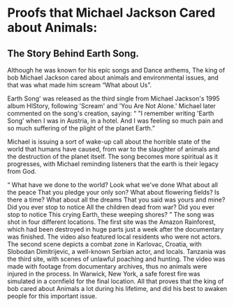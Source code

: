# Proofs that Michael Jackson Cared about Animals: 
## The Story Behind Earth Song.


Although he was known for his epic songs and Dance anthems, The king of bob Michael Jackson cared about animals and environmental issues, and that was what made him scream “What about Us”.

Earth Song' was released as the third single from Michael Jackson's 1995 album HIStory, following 'Scream' and 'You Are Not Alone.' Michael later commented on the song's creation, saying: “ "I remember writing 'Earth Song' when I was in Austria, in a hotel. And I was feeling so much pain and so much suffering of the plight of the planet Earth.”

Michael is issuing a sort of wake-up call about the horrible state of the world that humans have caused, from war to the slaughter of animals and the destruction of the planet itself. The song becomes more spiritual as it progresses, with Michael reminding listeners that the earth is their legacy from God.

“
What have we done to the world?
Look what we've done
What about all the peace
That you pledge your only son?
What about flowering fields?
Is there a time?
What about all the dreams
That you said was yours and mine?
Did you ever stop to notice
All the children dead from war?
Did you ever stop to notice
This crying Earth, these weeping shores? 
”
The song was shot in four different locations. The first site was the Amazon Rainforest, which had been destroyed in huge parts just a week after the documentary was finished. The video also featured local residents who were not actors. The second scene depicts a combat zone in Karlovac, Croatia, with Slobodan Dimitrijevic, a well-known Serbian actor, and locals.
Tanzania was the third site, with scenes of unlawful poaching and hunting. The video was made with footage from documentary archives, thus no animals were injured in the process. In Warwick, New York, a safe forest fire was simulated in a cornfield for the final location. All that proves that the king of bob cared about Animals a lot during his lifetime, and did his best to awaken people for this important issue.

